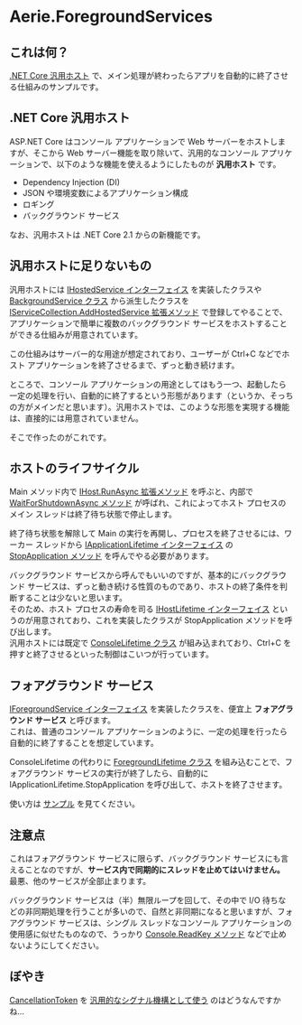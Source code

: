 # Aerie.ForegroundServices

## これは何？
[.NET Core 汎用ホスト](https://docs.microsoft.com/ja-jp/aspnet/core/fundamentals/host/generic-host) で、メイン処理が終わったらアプリを自動的に終了させる仕組みのサンプルです。

## .NET Core 汎用ホスト
ASP.NET Core はコンソール アプリケーションで Web サーバーをホストしますが、そこから Web サーバー機能を取り除いて、汎用的なコンソール アプリケーションで、以下のような機能を使えるようにしたものが **汎用ホスト** です。

- Dependency Injection (DI)
- JSON や環境変数によるアプリケーション構成
- ロギング
- バックグラウンド サービス

なお、汎用ホストは .NET Core 2.1 からの新機能です。

## 汎用ホストに足りないもの
汎用ホストには [IHostedService インターフェイス](https://docs.microsoft.com/ja-jp/dotnet/api/microsoft.extensions.hosting.ihostedservice?view=aspnetcore-2.1) を実装したクラスや [BackgroundService クラス](https://docs.microsoft.com/ja-jp/dotnet/api/microsoft.extensions.hosting.backgroundservice?view=aspnetcore-2.1) から派生したクラスを [IServiceCollection.AddHostedService 拡張メソッド](https://docs.microsoft.com/ja-jp/dotnet/api/microsoft.extensions.dependencyinjection.servicecollectionhostedserviceextensions.addhostedservice?view=aspnetcore-2.1#Microsoft_Extensions_DependencyInjection_ServiceCollectionHostedServiceExtensions_AddHostedService__1_Microsoft_Extensions_DependencyInjection_IServiceCollection_) で登録してやることで、アプリケーションで簡単に複数のバックグラウンド サービスをホストすることができる仕組みが用意されています。

この仕組みはサーバー的な用途が想定されており、ユーザーが Ctrl+C などでホスト アプリケーションを終了させるまで、ずっと動き続けます。

ところで、コンソール アプリケーションの用途としてはもう一つ、起動したら一定の処理を行い、自動的に終了するという形態があります（というか、そっちの方がメインだと思います）。汎用ホストでは、このような形態を実現する機能は、直接的には用意されていません。

そこで作ったのがこれです。

## ホストのライフサイクル
Main メソッド内で [IHost.RunAsync 拡張メソッド](https://docs.microsoft.com/ja-jp/dotnet/api/microsoft.extensions.hosting.hostingabstractionshostextensions.runasync?view=aspnetcore-2.1) を呼ぶと、内部で [WaitForShutdownAsync メソッド](https://docs.microsoft.com/ja-jp/dotnet/api/microsoft.extensions.hosting.hostingabstractionshostextensions.waitforshutdownasync?view=aspnetcore-2.1) が呼ばれ、これによってホスト プロセスのメイン スレッドは終了待ち状態で停止します。

終了待ち状態を解除して Main の実行を再開し、プロセスを終了させるには、ワーカー スレッドから [IApplicationLifetime インターフェイス](https://docs.microsoft.com/ja-jp/dotnet/api/microsoft.extensions.hosting.iapplicationlifetime?view=aspnetcore-2.1) の [StopApplication メソッド](https://docs.microsoft.com/ja-jp/dotnet/api/microsoft.extensions.hosting.iapplicationlifetime.stopapplication?view=aspnetcore-2.1) を呼んでやる必要があります。

バックグラウンド サービスから呼んでもいいのですが、基本的にバックグラウンド サービスは、ずっと動き続ける性質のものであり、ホストの終了条件を判断することは少ないと思います。  
そのため、ホスト プロセスの寿命を司る [IHostLifetime インターフェイス](https://docs.microsoft.com/ja-jp/dotnet/api/microsoft.extensions.hosting.ihostlifetime?view=aspnetcore-2.1) というのが用意されており、これを実装したクラスが StopApplication メソッドを呼び出します。  
汎用ホストには既定で [ConsoleLifetime クラス](https://docs.microsoft.com/ja-jp/dotnet/api/microsoft.extensions.hosting.internal.consolelifetime?view=aspnetcore-2.1) が組み込まれており、Ctrl+C を押すと終了させるといった制御はこいつが行っています。

## フォアグラウンド サービス
[IForegroundService インターフェイス](src/Aerie.ForegroundServices/IForegroundService.cs) を実装したクラスを、便宜上 **フォアグラウンド サービス** と呼びます。  
これは、普通のコンソール アプリケーションのように、一定の処理を行ったら自動的に終了することを想定しています。

ConsoleLifetime の代わりに [ForegroundLifetime クラス](src/Aerie.ForegroundServices/ForegroundLifetime.cs) を組み込むことで、フォアグラウンド サービスの実行が終了したら、自動的に IApplicationLifetime.StopApplication を呼び出して、ホストを終了させます。

使い方は [サンプル](samples/ForegroundServiceSample) を見てください。

## 注意点
これはフォアグラウンド サービスに限らず、バックグラウンド サービスにも言えることなのですが、**サービス内で同期的にスレッドを止めてはいけません。** 最悪、他のサービスが全部止まります。

バックグラウンド サービスは（半）無限ループを回して、その中で I/O 待ちなどの非同期処理を行うことが多いので、自然と非同期になると思いますが、フォアグラウンド サービスは、シングル スレッドなコンソール アプリケーションの使用感に似せたものなので、うっかり [Console.ReadKey メソッド](https://docs.microsoft.com/ja-jp/dotnet/api/system.console.readkey?view=netcore-2.1) などで止めないようにしてください。

## ぼやき
[CancellationToken](https://docs.microsoft.com/ja-jp/dotnet/api/system.threading.cancellationtoken?redirectedfrom=MSDN&view=netcore-2.1) を [汎用的なシグナル機構として使う](https://docs.microsoft.com/ja-jp/dotnet/api/microsoft.extensions.hosting.iapplicationlifetime.applicationstarted?view=aspnetcore-2.1) のはどうなんですかね…
